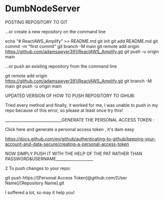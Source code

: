 # DumbNodeServer

POSTING REPOSITORY TO GIT

…or create a new repository on the command line

echo "# ReactAWS_Amplify" >> README.md git init git add README.md git commit -m "first commit" git branch -M main git remote add origin https://github.com/adamsawyer391/ReactAWS_Amplify.git git push -u origin main

…or push an existing repository from the command line

git remote add origin https://github.com/adamsawyer391/ReactAWS_Amplify.git git branch -M main git push -u origin main

UPDATED VERSION OF HOW TO PUSH REPOSITORY TO GIHUB:

Tried every method and finally, it worked for me, I was unable to push in my repo because of this error, so please at least once try this!

_____________________________GENERATE THE PERSONAL ACCESS TOKEN :

Click here and generate a personal access token , it's dam easy

https://docs.github.com/en/github/authenticating-to-github/keeping-your-account-and-data-secure/creating-a-personal-access-token

NOW SIMPLY PUSH IT WITH THE HELP OF THE PAT RATHER THAN PASSWORD&USERNAME___________________

2 To push changes to your repo:

git push https://[Personal Access Token]@github.com/[User Name]/[Repository Name].git

I suffered a lot, so may it help you!
